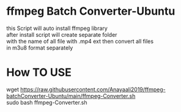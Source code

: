 # ffmpeg Batch Converter-Ubuntu</br>
this Script will auto install ffmpeg library</br>
after install script will create separate folder </br>
with the name of all file with .mp4 ext then convert all files </br>
in m3u8 format separately</br>
# How TO USE</br>
wget https://raw.githubusercontent.com/Anayaali2019/ffmpeg-batchConverter-Ubuntu/main/ffmpeg-Converter.sh</br>
sudo bash ffmpeg-Converter.sh

